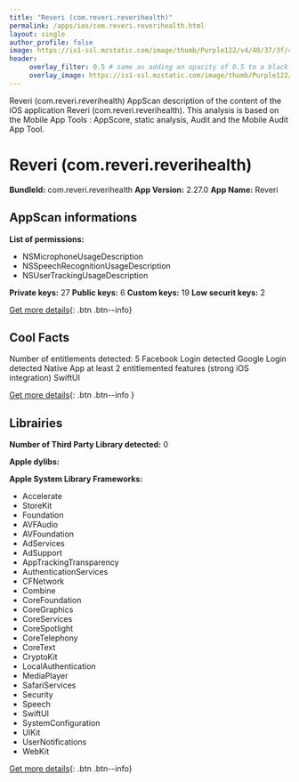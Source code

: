 ```yaml
---
title: "Reveri (com.reveri.reverihealth)"
permalink: /apps/ios/com.reveri.reverihealth.html
layout: single
author_profile: false
image: https://is1-ssl.mzstatic.com/image/thumb/Purple122/v4/48/37/3f/48373f30-c7c6-0b2c-8657-47d6aa2e8250/AppIcon-0-1x_U007emarketing-0-5-0-85-220.png/512x512bb.jpg
header: 
     overlay_filter: 0.5 # same as adding an opacity of 0.5 to a black background
     overlay_image: https://is1-ssl.mzstatic.com/image/thumb/Purple122/v4/48/37/3f/48373f30-c7c6-0b2c-8657-47d6aa2e8250/AppIcon-0-1x_U007emarketing-0-5-0-85-220.png/512x512bb.jpg
---
```

Reveri (com.reveri.reverihealth) AppScan description of the content of the iOS application Reveri (com.reveri.reverihealth). This analysis is based on the Mobile App Tools : AppScore, static analysis, Audit and the Mobile Audit App Tool.

# Reveri (com.reveri.reverihealth)

**BundleId:** com.reveri.reverihealth
**App Version:** 2.27.0
**App Name:** Reveri


## AppScan informations 

**List of permissions:** 
- NSMicrophoneUsageDescription
- NSSpeechRecognitionUsageDescription
- NSUserTrackingUsageDescription
  
  
**Private keys:** 27
**Public keys:** 6
**Custom keys:** 19
**Low securit keys:** 2
  
[Get more details](/pricing.html){: .btn .btn--info}

## Cool Facts

Number of entitlements detected: 5
Facebook Login detected
Google Login detected
Native App
at least 2 entitlemented features (strong iOS integration)
SwiftUI
  
[Get more details](/pricing.html){: .btn .btn--info }

## Librairies 
**Number of Third Party Library detected:** 0


**Apple dylibs:**


**Apple System Library Frameworks:**
- Accelerate
- StoreKit
- Foundation
- AVFAudio
- AVFoundation
- AdServices
- AdSupport
- AppTrackingTransparency
- AuthenticationServices
- CFNetwork
- Combine
- CoreFoundation
- CoreGraphics
- CoreServices
- CoreSpotlight
- CoreTelephony
- CoreText
- CryptoKit
- LocalAuthentication
- MediaPlayer
- SafariServices
- Security
- Speech
- SwiftUI
- SystemConfiguration
- UIKit
- UserNotifications
- WebKit


  
[Get more details](/pricing.html){: .btn .btn--info}


